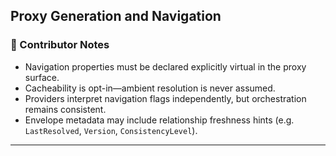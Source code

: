 ﻿<!--
Copyright © 2025 Kenneth Carter

This documentation is part of the Distributed Object Coordinator (DOC Library) and is licensed under the project's dual-license model:
- Free for educational, research, personal, or nonprofit use
- Commercial use requires a paid license

See LICENSE.dual.md for full terms.
-->
## Proxy Generation and Navigation

### 🧠 Contributor Notes

* Navigation properties must be declared explicitly virtual in the proxy surface.
* Cacheability is opt-in—ambient resolution is never assumed.
* Providers interpret navigation flags independently, but orchestration remains consistent.
* Envelope metadata may include relationship freshness hints (e.g. `LastResolved`, `Version`, `ConsistencyLevel`).

---